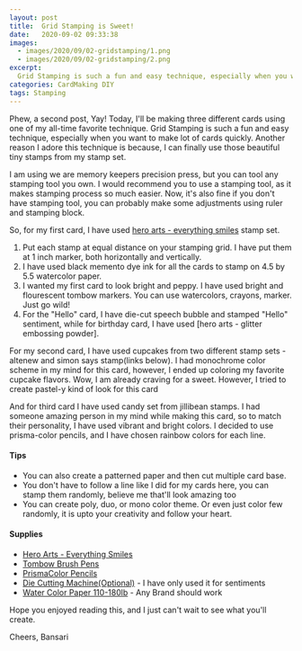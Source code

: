 ```yaml
---
layout: post
title:  Grid Stamping is Sweet!
date:   2020-09-02 09:33:38
images: 
  - images/2020/09/02-gridstamping/1.png
  - images/2020/09/02-gridstamping/2.png
excerpt:
  Grid Stamping is such a fun and easy technique, especially when you want to make lot of cards quickly...
categories: CardMaking DIY
tags: Stamping
---
```


Phew, a second post, Yay! Today, I'll be making three different cards using one of my all-time favorite technique. Grid Stamping is such a fun and easy technique, especially when you want to make lot of cards quickly. Another reason I adore this technique is because, I can finally use those beautiful tiny stamps from my stamp set.

I am using we are memory keepers precision press, but you can tool any stamping tool you own. I would recommend you to use a stamping tool, as it makes stamping process so much easier. Now, it's also fine if you don't have stamping tool, you can probably make some adjustments using ruler and stamping block.

So, for my first card, I have used [hero arts - everything smiles](!https://www.joann.com/hero-arts-stamp-cut-everything-smiles/15405616.html) stamp set. 
1. Put each stamp at equal distance on your stamping grid. I have put them at 1 inch marker, both horizontally and vertically. 
2. I have used black memento dye ink for all the cards to stamp on 4.5 by 5.5 watercolor paper.
3. I wanted my first card to look bright and peppy. I have used bright and flourescent tombow markers. You can use watercolors, crayons, marker. Just go wild!
4. For the "Hello" card, I have die-cut speech bubble and stamped "Hello" sentiment, while for birthday card, I have used [hero arts - glitter embossing powder].

For my second card, I have used cupcakes from two different stamp sets - altenew and simon says stamp(links below). I had monochrome color scheme in my mind for this card, however, I ended up coloring my favorite cupcake flavors. Wow, I am already craving for a sweet. However, I tried to create pastel-y kind of look for this card

And for third card I have used candy set from jillibean stamps. I had someone amazing person in my mind while making this card, so to match their personality, I have used vibrant and bright colors. I decided to use prisma-color pencils, and I have chosen rainbow colors for each line. 

#### Tips
- You can also create a patterned paper and then cut multiple card base.
- You don't have to follow a line like I did for my cards here, you can stamp them randomly, believe me that'll look amazing too
- You can create poly, duo, or mono color theme. Or even just color few randomly, it is upto your creativity and follow your heart.

#### Supplies
 - [Hero Arts - Everything Smiles](!https://www.joann.com/hero-arts-stamp-cut-everything-smiles/15405616.html)
 - [Tombow Brush Pens](!https://www.amazon.com/Tombow-56185-Markers-10-Pack-Blendable/dp/B00JVB8FBA)
 - [PrismaColor Pencils](!https://www.amazon.com/Prismacolor-3598T-Premier-Colored-Pencils/dp/B00006IEEV)
 - [Die Cutting Machine(Optional)](!https://www.amazon.com/Sizzix-660425-Machine-8-Inch-White/dp/B00R50G34U) - I have only used it for sentiments
 - [Water Color Paper 110-180lb](!https://www.amazon.com/Strathmore-440-1-Watercolor-Bound-Sheets/dp/B0027AGLM2) - Any Brand should work 
 
Hope you enjoyed reading this, and I just can't wait to see what you'll create. 

Cheers,
Bansari
